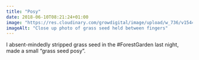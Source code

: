 ```yaml
---
title: "Posy"
date: 2018-06-10T08:21:24+01:00
image: "https://res.cloudinary.com/growdigital/image/upload/w_736/v1544219589/posy-41799074555.jpg"
imageAlt: "Close up photo of grass seed held between fingers"
---
```


I absent-mindedly stripped grass seed in the #ForestGarden last night, made a small “grass seed posy”.

